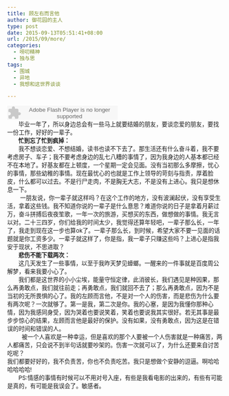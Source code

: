 ```yaml
---
title: 顾左右而言他
author: 御花园的主人
type: post
date: 2015-09-13T05:51:41+08:00
url: /2015/09/more/
categories:
  - 唠叨精神
  - 独与思
tags:
  - 围城
  - 异地
  - 我想和这世界谈谈

---
```

<embed src="http://www.xiami.com/widget/0_1774618308/singlePlayer.swf" type="application/x-shockwave-flash" width="257" height="33">
</embed>

<div>
  <span style="font-size: 10pt;">       毕业一年了，所以身边总会有一些马上就要结婚的朋友，要谈恋爱的朋友，要找一份工作，好好的一辈子。</span>
</div>

<div>
  <span style="font-size: 10pt;">      <strong> 忙到忘了忙到疯掉：</strong></span>
</div>

<div>
  <span style="font-size: 10pt;">       我不想谈恋爱、不想结婚，读书也读不下去了。那生活还有什么奋斗着，我不要考虑房子、车子；我不要考虑身边的乱七八糟的事情了，因为我身边的人基本都已经不在本地了。好基友都在上顿度，一个星期一定会见面。没有当初那么多摩擦，忧心的事情，那些幼稚的事情。现在最忧心的也就是工作上领导的苛刻与指责，厚着脸皮，什么都可以过去。不是行尸走肉，不是胸无大志，不是没有上进心。我只是想休息一下。</span>
</div>

<div>
  <span style="font-size: 10pt;">        一朋友说，你一辈子就这样吗？在这个工作的地方，没有波澜起伏，没有享受生活，拿着这些钱。我不知道你说的一辈子是什么意思？难道你说的日子是拿着月薪过万，奋斗拼搏后夜夜笙歌，一年一次的旅游，买想买的东西，做想做的事情。我无言以对。二十三四岁，你们给我的时间太少，我觉得还算年轻吧，一辈子那么长，一年了，我走到现在这一步也算ok了。一辈子那么长，到时候，希望大家不要一见面的话题就是你工资多少。一辈子就这样了，你是指，我一辈子只赚这些吗？上进心是指我安于现状，不思进取？</span>
</div>

<div>
  <span style="font-size: 10pt;">       <strong>悲伤不能下载两次：</strong></span>
</div>

<div>
  <span style="font-size: 10pt;">       这几天发生了一些事情，以至于我昨天梦见蟑螂。一醒来的一件事就是百度周公解梦，看来我要小心了。</span>
</div>

<div>
  <span style="font-size: 10pt;">       我们都是这世界的小小尘埃，能量守恒定律，此消彼长，我们遇见是种因果，那么再勇敢点，我们就往前走；再勇敢点，我们就回不去了；那么再勇敢点，因为不是当初的无所畏惧的心了。我的左顾而言他，不是对一个人的伤害，而是悲伤为什么要有两次呢？一次就够了。第一是我，第二次是你。我的心塞，是因为我懂你那种心情，因为我感同身受，因为哭着也要说笑着，笑着也要说我其实很好。若无其事是最步步惊心的结果，左顾而言他是最好的保护。没有如果，没有勇敢点，因为这是在错误的时间和错误的人。</span>
</div>

<div>
  <span style="font-size: 10pt;">         被一个人喜欢是一种幸运，但是喜欢的那个人要被一个人伤害就是一种痛苦，两人都痛苦，只会说不到半句话就要吵架的。伤害一次就可以了，为什么还要来自讨苦吃呢？</span>
</div>

<div>
  <span style="font-size: 10pt;">我们都要好好的，我不负责苦，你也不负责吃苦。我只是想做个安静的逗逼。啊哈哈哈哈哈哈!</span>
</div>

<div>
  <!--more-->
</div>

<div>
  <span style="font-size: 10pt;">       PS:情感的事情有时候可以不用对号入座，有些是我看电影的出来的，有些有可能是真的，有可能是我误会了。敏感者。</span>
</div>

&nbsp;